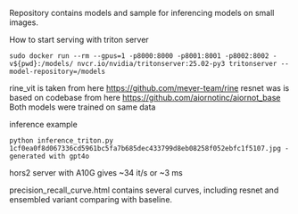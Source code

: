 Repository contains models and sample for inferencing models on small images. 

How to start serving with triton server
```
sudo docker run --rm --gpus=1 -p8000:8000 -p8001:8001 -p8002:8002 -v${pwd}:/models/ nvcr.io/nvidia/tritonserver:25.02-py3 tritonserver --model-repository=/models
```

rine_vit is taken from here https://github.com/mever-team/rine
resnet was is based on codebase from here https://github.com/aiornotinc/aiornot_base
Both models were trained on same data

inference example
```
python inference_triton.py 1cf0ea0f8d067336cd5961bc5fa7b685dec433799d8eb08258f052ebfc1f5107.jpg - generated with gpt4o
```

hors2 server with A10G gives ~34 it/s or ~3 ms 

precision_recall_curve.html contains several curves, including resnet and ensembled variant comparing with baseline.
